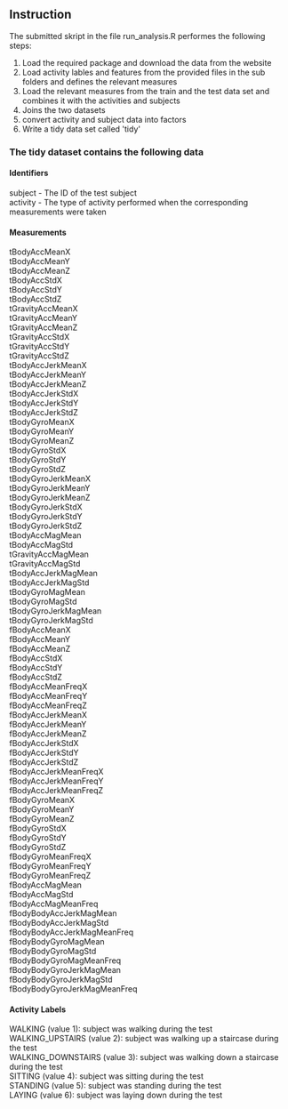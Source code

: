 ## Instruction

The submitted skript in the file run_analysis.R performes the following steps: 

1. Load the required package and download the data from the website
2. Load activity lables and features from the provided files in the sub folders and defines the relevant measures 
3. Load the relevant measures from the train and the test data set and combines it with the activities and subjects
4. Joins the two datasets 
5. convert activity and subject data into factors 
6. Write a tidy data set called 'tidy'

### The tidy dataset contains the following data
#### Identifiers
subject - The ID of the test subject</br>
activity - The type of activity performed when the corresponding measurements were taken

#### Measurements 
tBodyAccMeanX</br>
tBodyAccMeanY</br>
tBodyAccMeanZ</br>
tBodyAccStdX</br>
tBodyAccStdY</br>
tBodyAccStdZ</br>
tGravityAccMeanX</br>
tGravityAccMeanY</br>
tGravityAccMeanZ</br>
tGravityAccStdX</br>
tGravityAccStdY</br>
tGravityAccStdZ</br>
tBodyAccJerkMeanX</br>
tBodyAccJerkMeanY</br>
tBodyAccJerkMeanZ</br>
tBodyAccJerkStdX</br>
tBodyAccJerkStdY</br>
tBodyAccJerkStdZ</br>
tBodyGyroMeanX</br>
tBodyGyroMeanY</br>
tBodyGyroMeanZ</br>
tBodyGyroStdX</br>
tBodyGyroStdY</br>
tBodyGyroStdZ</br>
tBodyGyroJerkMeanX</br>
tBodyGyroJerkMeanY</br>
tBodyGyroJerkMeanZ</br>
tBodyGyroJerkStdX</br>
tBodyGyroJerkStdY</br>
tBodyGyroJerkStdZ</br>
tBodyAccMagMean</br>
tBodyAccMagStd</br>
tGravityAccMagMean</br>
tGravityAccMagStd</br>
tBodyAccJerkMagMean</br>
tBodyAccJerkMagStd</br>
tBodyGyroMagMean</br>
tBodyGyroMagStd</br>
tBodyGyroJerkMagMean</br>
tBodyGyroJerkMagStd</br>
fBodyAccMeanX</br>
fBodyAccMeanY</br>
fBodyAccMeanZ</br>
fBodyAccStdX</br>
fBodyAccStdY</br>
fBodyAccStdZ</br>
fBodyAccMeanFreqX</br>
fBodyAccMeanFreqY</br>
fBodyAccMeanFreqZ</br>
fBodyAccJerkMeanX</br>
fBodyAccJerkMeanY</br>
fBodyAccJerkMeanZ</br>
fBodyAccJerkStdX</br>
fBodyAccJerkStdY</br>
fBodyAccJerkStdZ</br>
fBodyAccJerkMeanFreqX</br>
fBodyAccJerkMeanFreqY</br>
fBodyAccJerkMeanFreqZ</br>
fBodyGyroMeanX</br>
fBodyGyroMeanY</br>
fBodyGyroMeanZ</br>
fBodyGyroStdX</br>
fBodyGyroStdY</br>
fBodyGyroStdZ</br>
fBodyGyroMeanFreqX</br>
fBodyGyroMeanFreqY</br>
fBodyGyroMeanFreqZ</br>
fBodyAccMagMean</br>
fBodyAccMagStd</br>
fBodyAccMagMeanFreq</br>
fBodyBodyAccJerkMagMean</br>
fBodyBodyAccJerkMagStd</br>
fBodyBodyAccJerkMagMeanFreq</br>
fBodyBodyGyroMagMean</br>
fBodyBodyGyroMagStd</br>
fBodyBodyGyroMagMeanFreq</br>
fBodyBodyGyroJerkMagMean</br>
fBodyBodyGyroJerkMagStd</br>
fBodyBodyGyroJerkMagMeanFreq</br>

#### Activity Labels
WALKING (value 1): subject was walking during the test</br>
WALKING_UPSTAIRS (value 2): subject was walking up a staircase during the test</br>
WALKING_DOWNSTAIRS (value 3): subject was walking down a staircase during the test</br>
SITTING (value 4): subject was sitting during the test</br>
STANDING (value 5): subject was standing during the test</br>
LAYING (value 6): subject was laying down during the test</br>
